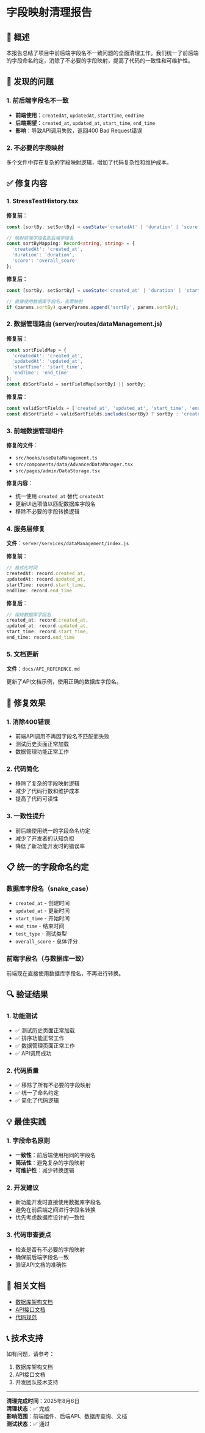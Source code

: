 # 字段映射清理报告

## 🎯 概述

本报告总结了项目中前后端字段名不一致问题的全面清理工作。我们统一了前后端的字段命名约定，消除了不必要的字段映射，提高了代码的一致性和可维护性。

## 🐛 发现的问题

### 1. 前后端字段名不一致
- **前端使用**：`createdAt`, `updatedAt`, `startTime`, `endTime`
- **后端期望**：`created_at`, `updated_at`, `start_time`, `end_time`
- **影响**：导致API调用失败，返回400 Bad Request错误

### 2. 不必要的字段映射
多个文件中存在复杂的字段映射逻辑，增加了代码复杂性和维护成本。

## ✅ 修复内容

### 1. StressTestHistory.tsx
**修复前**：
```typescript
const [sortBy, setSortBy] = useState<'createdAt' | 'duration' | 'score'>('createdAt');

// 映射前端字段名到后端字段名
const sortByMapping: Record<string, string> = {
  'createdAt': 'created_at',
  'duration': 'duration',
  'score': 'overall_score'
};
```

**修复后**：
```typescript
const [sortBy, setSortBy] = useState<'created_at' | 'duration' | 'start_time' | 'status'>('created_at');

// 直接使用数据库字段名，无需映射
if (params.sortBy) queryParams.append('sortBy', params.sortBy);
```

### 2. 数据管理路由 (server/routes/dataManagement.js)
**修复前**：
```javascript
const sortFieldMap = {
  'createdAt': 'created_at',
  'updatedAt': 'updated_at',
  'startTime': 'start_time',
  'endTime': 'end_time'
};
const dbSortField = sortFieldMap[sortBy] || sortBy;
```

**修复后**：
```javascript
const validSortFields = ['created_at', 'updated_at', 'start_time', 'end_time', 'status', 'test_type'];
const dbSortField = validSortFields.includes(sortBy) ? sortBy : 'created_at';
```

### 3. 前端数据管理组件
**修复的文件**：
- `src/hooks/useDataManagement.ts`
- `src/components/data/AdvancedDataManager.tsx`
- `src/pages/admin/DataStorage.tsx`

**修复内容**：
- 统一使用 `created_at` 替代 `createdAt`
- 更新UI选项值以匹配数据库字段名
- 移除不必要的字段转换逻辑

### 4. 服务层修复
**文件**：`server/services/dataManagement/index.js`

**修复前**：
```javascript
// 格式化时间
createdAt: record.created_at,
updatedAt: record.updated_at,
startTime: record.start_time,
endTime: record.end_time
```

**修复后**：
```javascript
// 保持数据库字段名
created_at: record.created_at,
updated_at: record.updated_at,
start_time: record.start_time,
end_time: record.end_time
```

### 5. 文档更新
**文件**：`docs/API_REFERENCE.md`

更新了API文档示例，使用正确的数据库字段名。

## 🚀 修复效果

### 1. 消除400错误
- 前端API调用不再因字段名不匹配而失败
- 测试历史页面正常加载
- 数据管理功能正常工作

### 2. 代码简化
- 移除了复杂的字段映射逻辑
- 减少了代码行数和维护成本
- 提高了代码可读性

### 3. 一致性提升
- 前后端使用统一的字段命名约定
- 减少了开发者的认知负担
- 降低了新功能开发时的错误率

## 📋 统一的字段命名约定

### 数据库字段名（snake_case）
- `created_at` - 创建时间
- `updated_at` - 更新时间
- `start_time` - 开始时间
- `end_time` - 结束时间
- `test_type` - 测试类型
- `overall_score` - 总体评分

### 前端字段名（与数据库一致）
前端现在直接使用数据库字段名，不再进行转换。

## 🔍 验证结果

### 1. 功能测试
- ✅ 测试历史页面正常加载
- ✅ 排序功能正常工作
- ✅ 数据管理页面正常工作
- ✅ API调用成功

### 2. 代码质量
- ✅ 移除了所有不必要的字段映射
- ✅ 统一了命名约定
- ✅ 简化了代码逻辑

## 💡 最佳实践

### 1. 字段命名原则
- **一致性**：前后端使用相同的字段名
- **简洁性**：避免复杂的字段映射
- **可维护性**：减少转换逻辑

### 2. 开发建议
- 新功能开发时直接使用数据库字段名
- 避免在前后端之间进行字段名转换
- 优先考虑数据库设计的一致性

### 3. 代码审查要点
- 检查是否有不必要的字段映射
- 确保前后端字段名一致
- 验证API文档的准确性

## 🔗 相关文档

- [数据库架构文档](./DATABASE_SCHEMA.md)
- [API接口文档](./API_REFERENCE.md)
- [代码规范](./CODE_STYLE.md)

## 📞 技术支持

如有问题，请参考：
1. 数据库架构文档
2. API接口文档
3. 开发团队技术支持

---

**清理完成时间**：2025年8月6日  
**清理状态**：✅ 完成  
**影响范围**：前端组件、后端API、数据库查询、文档  
**测试状态**：✅ 通过

